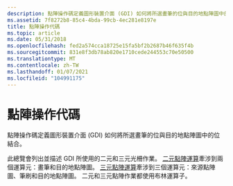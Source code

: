 ```yaml
---
description: 點陣操作碼定義圖形裝置介面 (GDI) 如何將所選畫筆的位與目的地點陣圖中的位結合。
ms.assetid: 7f8272b8-85c4-4bda-99cb-4ec281e8197e
title: 點陣操作代碼
ms.topic: article
ms.date: 05/31/2018
ms.openlocfilehash: fed2a574cca18725e15fa5bf2b2687b46f635f4b
ms.sourcegitcommit: 831e8f3db78ab820e1710cede244553c70e50500
ms.translationtype: MT
ms.contentlocale: zh-TW
ms.lasthandoff: 01/07/2021
ms.locfileid: "104991175"
---
```

# <a name="raster-operation-codes"></a>點陣操作代碼

點陣操作碼定義圖形裝置介面 (GDI) 如何將所選畫筆的位與目的地點陣圖中的位結合。

此總覽會列出並描述 GDI 所使用的二元和三元光柵作業。 [二元點陣運算](binary-raster-operations.md)牽涉到兩個運算元：畫筆和目的地點陣圖。 [三元點陣運算](ternary-raster-operations.md)牽涉到三個運算元：來源點陣圖、筆刷和目的地點陣圖。 二元和三元點陣作業都使用布林運算子。

 

 



